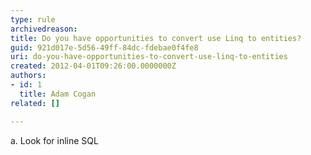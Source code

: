 ```yaml
---
type: rule
archivedreason: 
title: Do you have opportunities to convert use Linq to entities?
guid: 921d017e-5d56-49ff-84dc-fdebae0f4fe8
uri: do-you-have-opportunities-to-convert-use-linq-to-entities
created: 2012-04-01T09:26:00.0000000Z
authors:
- id: 1
  title: Adam Cogan
related: []

---
```



<p><span lang="EN-AU">a.<span>&#160;</span></span><span lang="EN-AU">Look
for inline SQL​&#160;</span></p>
<br><excerpt class='endintro'></excerpt><br>



